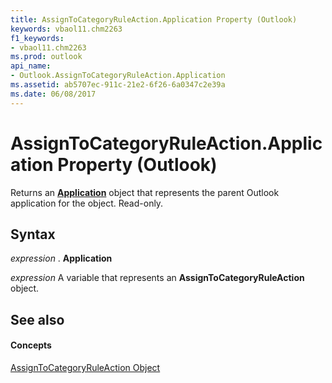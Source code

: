```yaml
---
title: AssignToCategoryRuleAction.Application Property (Outlook)
keywords: vbaol11.chm2263
f1_keywords:
- vbaol11.chm2263
ms.prod: outlook
api_name:
- Outlook.AssignToCategoryRuleAction.Application
ms.assetid: ab5707ec-911c-21e2-6f26-6a0347c2e39a
ms.date: 06/08/2017
---
```



# AssignToCategoryRuleAction.Application Property (Outlook)

Returns an **[Application](application-object-outlook.md)** object that represents the parent Outlook application for the object. Read-only.


## Syntax

 _expression_ . **Application**

 _expression_ A variable that represents an **AssignToCategoryRuleAction** object.


## See also


#### Concepts


[AssignToCategoryRuleAction Object](assigntocategoryruleaction-object-outlook.md)

